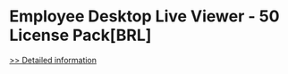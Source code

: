 # Employee Desktop Live Viewer - 50 License Pack[BRL]
[>> Detailed information](https://secure.element5.com/esales/product.html?productid=300384695&affiliateid=200057808)